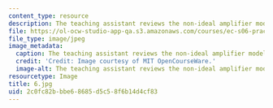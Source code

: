```yaml
---
content_type: resource
description: The teaching assistant reviews the non-ideal amplifier model.
file: https://ol-ocw-studio-app-qa.s3.amazonaws.com/courses/ec-s06-practical-electronics-fall-2004/2c0fc82bbbe68685d5c58f6b14d4cf83_6.jpg
file_type: image/jpeg
image_metadata:
  caption: The teaching assistant reviews the non-ideal amplifier model.
  credit: 'Credit: Image courtesy of MIT OpenCourseWare.'
  image-alt: The teaching assistant reviews the non-ideal amplifier model.
resourcetype: Image
title: 6.jpg
uid: 2c0fc82b-bbe6-8685-d5c5-8f6b14d4cf83
---
```

